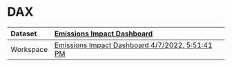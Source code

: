 



# DAX

|Dataset|[Emissions Impact Dashboard](./../Emissions-Impact-Dashboard.md)|
| :--- | :--- |
|Workspace|[Emissions Impact Dashboard 4/7/2022, 5:51:41 PM](../../Workspaces/Emissions-Impact-Dashboard-4/7/2022,-5:51:41-PM.md)|

